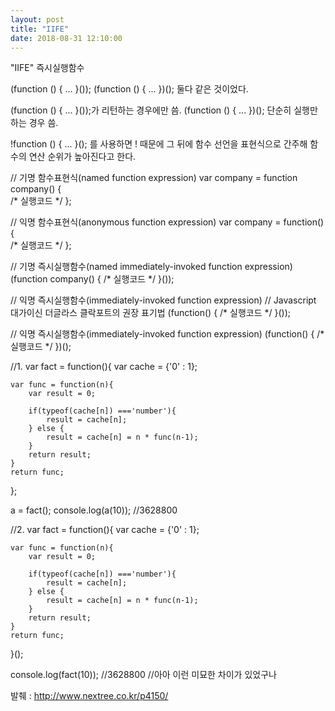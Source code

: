 ```yaml
---
layout: post
title: "IIFE"
date: 2018-08-31 12:10:00
---
```


"IIFE" 즉시실행함수

(function () { ... }());
(function () { ... })(); 둘다 같은 것이었다.


(function () { ... }());가 리턴하는 경우에만 씀.
(function () { ... })(); 단순히 실행만 하는 경우 씀.

!function () { ... }(); 를 사용하면 ! 때문에 그 뒤에 함수 선언을 표현식으로 간주해 함수의 연산 순위가 높아진다고 한다.

// 기명 함수표현식(named function expression) 
var company = function company() {  
    /* 실행코드 */
}; 

// 익명 함수표현식(anonymous function expression)
var company = function() {  
    /* 실행코드 */
};

// 기명 즉시실행함수(named immediately-invoked function expression)
(function company() {
    /* 실행코드 */
}());

// 익명 즉시실행함수(immediately-invoked function expression)
// Javascript 대가이신 더글라스 클락포트의 권장 표기법
(function() {
    /* 실행코드 */
}());

// 익명 즉시실행함수(immediately-invoked function expression)
(function() {
    /* 실행코드 */
})();

//1.
var fact = function(){
	var cache = {'0' : 1};
	
	var func = function(n){
		var result = 0;
		
		if(typeof(cache[n]) ==='number'){
			result = cache[n];
		} else {
			result = cache[n] = n * func(n-1);
		}
		return result;
	}
	return func;
};

a = fact();
console.log(a(10)); //3628800

//2.
var fact = function(){
	var cache = {'0' : 1};
	
	var func = function(n){
		var result = 0;
		
		if(typeof(cache[n]) ==='number'){
			result = cache[n];
		} else {
			result = cache[n] = n * func(n-1);
		}
		return result;
	}
	return func;
}();

console.log(fact(10)); //3628800
//아아 이런 미묘한 차이가 있었구나

발췌 : http://www.nextree.co.kr/p4150/
